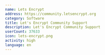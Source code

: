 ```yaml
---
name: Lets Encrypt
address: https://community.letsencrypt.org
category: Software
title: Let's Encrypt Community Support
description: Let's Encrypt Community Support
userCount: 37633
icon: lets-encrypt.png
activity: high
language: en
---
```

